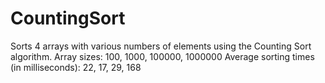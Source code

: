 # CountingSort
Sorts 4 arrays with various numbers of elements using the Counting Sort algorithm.
Array sizes: 100, 1000, 100000, 1000000
Average sorting times (in milliseconds): 22, 17, 29, 168
